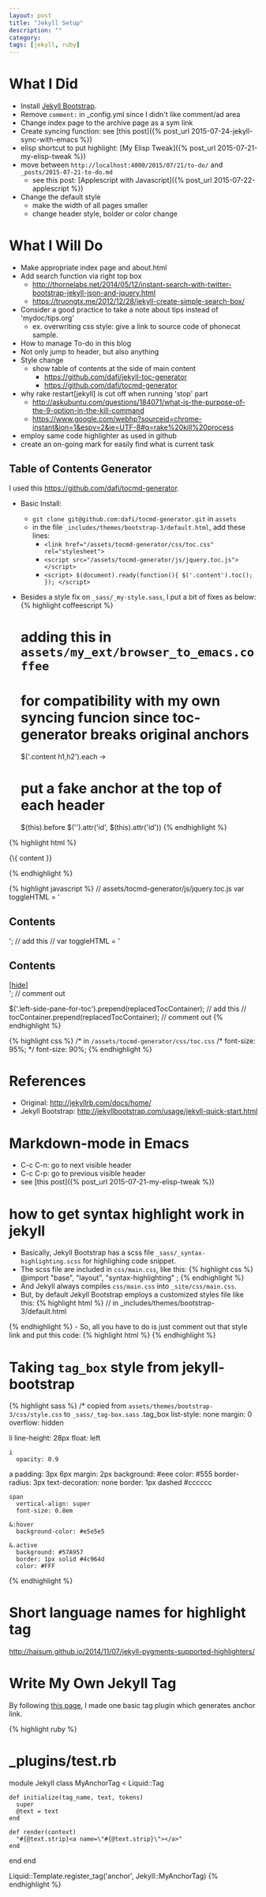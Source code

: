 ```yaml
---
layout: post
title: "Jekyll Setup"
description: ""
category: 
tags: [jekyll, ruby]
---
```


# What I Did

- Install [Jekyll Bootstrap](http://jekyllbootstrap.com/).
- Remove `comment:` in _config.yml since I didn't like comment/ad area
- Change index page to the archive page as a sym link
- Create syncing function: see [this post]({% post_url 2015-07-24-jekyll-sync-with-emacs %})
- elisp shortcut to put highlight: [My Elisp Tweak]({% post_url 2015-07-21-my-elisp-tweak %})
- move between `http://localhost:4000/2015/07/21/to-do/` and `_posts/2015-07-21-to-do.md`
  - see this post: [Applescript with Javascript]({% post_url 2015-07-22-applescript %})
- Change the default style
  - make the width of all pages smaller
  - change header style, bolder or color change

# What I Will Do

- Make appropriate index page and about.html
- Add search function via right top box
  - <http://thornelabs.net/2014/05/12/instant-search-with-twitter-bootstrap-jekyll-json-and-jquery.html>
  - <https://truongtx.me/2012/12/28/jekyll-create-simple-search-box/>
- Consider a good practice to take a note about tips instead of 'mydoc/tips.org'
  - ex. overwriting css style: give a link to source code of phonecat sample.
- How to manage To-do in this blog
- Not only jump to header, but also anything
- Style change
  - show table of contents at the side of main content
	- <https://github.com/dafi/jekyll-toc-generator>
	- <https://github.com/dafi/tocmd-generator>
- why rake restart[jekyll] is cut off when running 'stop' part
  - <http://askubuntu.com/questions/184071/what-is-the-purpose-of-the-9-option-in-the-kill-command>
  - <https://www.google.com/webhp?sourceid=chrome-instant&ion=1&espv=2&ie=UTF-8#q=rake%20kill%20process>
- employ same code highlighter as used in github
- create an on-going mark for easily find what is current task

## Table of Contents Generator

I used this <https://github.com/dafi/tocmd-generator>.

- Basic Install:
  - `git clone git@github.com:dafi/tocmd-generator.git` in `assets`
  - in the file `_includes/themes/bootstrap-3/default.html`, add these lines:
    - `<link href="/assets/tocmd-generator/css/toc.css" rel="stylesheet">`
    - `<script src="/assets/tocmd-generator/js/jquery.toc.js"></script>`
    - `<script> $(document).ready(function(){ $('.content').toc(); }); </script>`

- Besides a style fix on `_sass/_my-style.sass`, I put a bit of fixes as below:
{% highlight coffeescript %}
  # adding this in `assets/my_ext/browser_to_emacs.coffee`
  # for compatibility with my own syncing funcion since toc-generator breaks original anchors
  $('.content h1,h2').each ->
    # put a fake anchor at the top of each header
    $(this).before $('<span>').attr('id', $(this).attr('id'))
{% endhighlight %}

{% highlight html %}
<!-- in `_includes/themes/bootstrap-3/default.html` -->
<div class="container">
	<div class="right-side-pane-for-toc"></div>    <!-- add  -->
	<div class="content-wrap">                     <!-- add  -->
          {\{ content }}
	</div>                                         <!-- add  -->
</div>

{% endhighlight %}

{% highlight javascript %}
// assets/tocmd-generator/js/jquery.toc.js
var toggleHTML = '<div id="toctitle"><h2>Contents</h2> <span class="toctoggle"></span></div>'; // add this
// var toggleHTML = '<div id="toctitle"><h2>Contents</h2> <span class="toctoggle">[<a id="toctogglelink" class="internal" href="#">hide</a>]</span></div>'; // comment out

$('.left-side-pane-for-toc').prepend(replacedTocContainer); // add this
// tocContainer.prepend(replacedTocContainer);              // comment out
{% endhighlight %}

{% highlight css %}
/* in `/assets/tocmd-generator/css/toc.css`
    /* font-size: 95%; */
    font-size: 90%;
{% endhighlight %}
# References

- Original: <http://jekyllrb.com/docs/home/>
- Jekyll Bootstrap: <http://jekyllbootstrap.com/usage/jekyll-quick-start.html>

# Markdown-mode in Emacs

- C-c C-n: go to next visible header
- C-c C-p: go to previous visible header
- see [this post]({% post_url 2015-07-21-my-elisp-tweak %})


# how to get syntax highlight work in jekyll

- Basically, Jekyll Bootstrap has a scss file `_sass/_syntax-highlighting.scss` for highlighing code snippet.
- The scss file are included in `css/main.css`, like this:
{% highlight css %}
@import
        "base",
        "layout",
        "syntax-highlighting"
;
{% endhighlight %}
- And Jekyll always compiles `css/main.css` into `_site/css/main.css`.
- But, by default Jekyll Bootstrap employs a customized styles file like this:
{% highlight html %}
// in _includes/themes/bootstrap-3/default.html
<!-- Custom styles -->
<link href="{{ ASSET_PATH }}/css/style.css?body=1" rel="stylesheet" type="text/css" media="all">
{% endhighlight %}
- So, all you have to do is just comment out that style link and put this code:
{% highlight html %}
<link href="/css/main.css" rel="stylesheet">
{% endhighlight %}


# Taking `tag_box` style from jekyll-bootstrap

{% highlight sass %}
/* copied from `assets/themes/bootstrap-3/css/style.css` to `_sass/_tag-box.sass`
.tag_box
  list-style: none
  margin: 0
  overflow: hidden

  li
    line-height: 28px
    float: left

    i
      opacity: 0.9

  a
    padding: 3px 6px
    margin: 2px
    background: #eee
    color: #555
    border-radius: 3px
    text-decoration: none
    border: 1px dashed #cccccc

    span
      vertical-align: super
      font-size: 0.8em

    &:hover
      background-color: #e5e5e5

    &.active
      background: #57A957
      border: 1px solid #4c964d
      color: #FFF
{% endhighlight %}


# Short language names for highlight tag

<http://haisum.github.io/2014/11/07/jekyll-pygments-supported-highlighters/>


# Write My Own Jekyll Tag

By following [this page](http://jekyllrb.com/docs/plugins/#tags), I made
one basic tag plugin which generates anchor link.

{% highlight ruby %}
 # _plugins/test.rb
module Jekyll
  class MyAnchorTag < Liquid::Tag

    def initialize(tag_name, text, tokens)
      super
      @text = text
    end

    def render(context)
      "#{@text.strip}<a name=\"#{@text.strip}\"></a>"
    end
  end
end

Liquid::Template.register_tag('anchor', Jekyll::MyAnchorTag)
{% endhighlight %}
